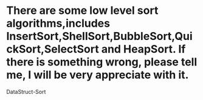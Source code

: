 There are some  low level sort algorithms,includes InsertSort,ShellSort,BubbleSort,QuickSort,SelectSort and HeapSort.
If there is something wrong, please tell me, I will be very appreciate with it.
==== 

DataStruct-Sort
